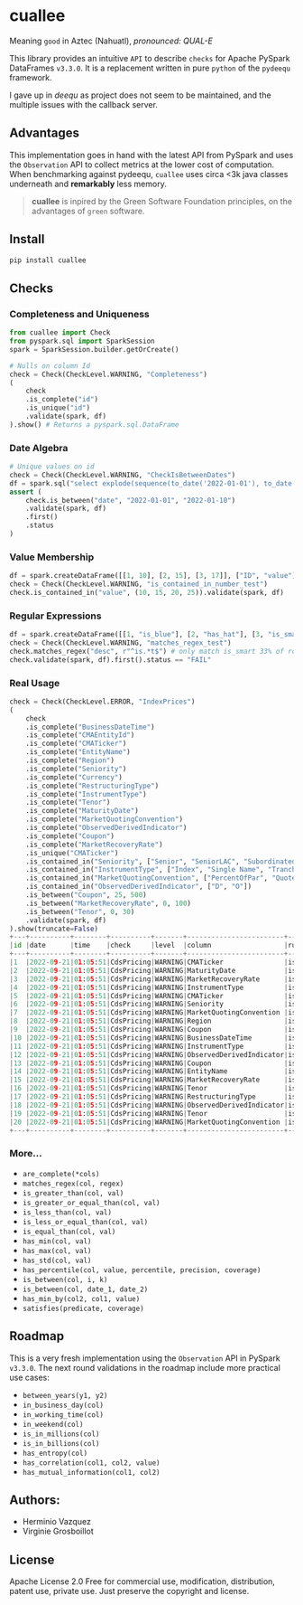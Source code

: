 # cuallee
Meaning `good` in Aztec (Nahuatl), _pronounced: QUAL-E_


This library provides an intuitive `API` to describe `checks` for Apache PySpark DataFrames `v3.3.0`.
It is a replacement written in pure `python` of the `pydeequ` framework.

I gave up in _deequ_ as project does not seem to be maintained, and the multiple issues with the callback server.

## Advantages
This implementation goes in hand with the latest API from PySpark and uses the `Observation` API to collect metrics
at the lower cost of computation. 
When benchmarking against pydeequ, `cuallee` uses circa <3k java classes underneath and **remarkably** less memory.
 
> __cuallee__ is inpired by the Green Software Foundation principles, on the advantages of `green` software.

## Install
```bash
pip install cuallee
```

## Checks

### Completeness and Uniqueness
```python
from cuallee import Check
from pyspark.sql import SparkSession
spark = SparkSession.builder.getOrCreate()

# Nulls on column Id
check = Check(CheckLevel.WARNING, "Completeness")
(
    check
    .is_complete("id")
    .is_unique("id")
    .validate(spark, df)
).show() # Returns a pyspark.sql.DataFrame
```

### Date Algebra
```python
# Unique values on id
check = Check(CheckLevel.WARNING, "CheckIsBetweenDates")
df = spark.sql("select explode(sequence(to_date('2022-01-01'), to_date('2022-01-10'), interval 1 day)) as date")
assert (
    check.is_between("date", "2022-01-01", "2022-01-10")
    .validate(spark, df)
    .first()
    .status
)
```

### Value Membership
```python
df = spark.createDataFrame([[1, 10], [2, 15], [3, 17]], ["ID", "value"])
check = Check(CheckLevel.WARNING, "is_contained_in_number_test")
check.is_contained_in("value", (10, 15, 20, 25)).validate(spark, df)
```

### Regular Expressions
```python
df = spark.createDataFrame([[1, "is_blue"], [2, "has_hat"], [3, "is_smart"]], ["ID", "desc"])
check = Check(CheckLevel.WARNING, "matches_regex_test")
check.matches_regex("desc", r"^is.*t$") # only match is_smart 33% of rows.
check.validate(spark, df).first().status == "FAIL"
```

### Real Usage
```python
check = Check(CheckLevel.ERROR, "IndexPrices")
(
    check
    .is_complete("BusinessDateTime")
    .is_complete("CMAEntityId")
    .is_complete("CMATicker")
    .is_complete("EntityName")
    .is_complete("Region")
    .is_complete("Seniority")
    .is_complete("Currency")
    .is_complete("RestructuringType")
    .is_complete("InstrumentType")
    .is_complete("Tenor")
    .is_complete("MaturityDate")
    .is_complete("MarketQuotingConvention")
    .is_complete("ObservedDerivedIndicator")
    .is_complete("Coupon")
    .is_complete("MarketRecoveryRate")
    .is_unique("CMATicker")
    .is_contained_in("Seniority", ["Senior", "SeniorLAC", "Subordinated"])
    .is_contained_in("InstrumentType", ["Index", "Single Name", "Tranche"])
    .is_contained_in("MarketQuotingConvention", ["PercentOfPar", "QuoteSpread", "Upfront"])
    .is_contained_in("ObservedDerivedIndicator", ["D", "O"])
    .is_between("Coupon", 25, 500)
    .is_between("MarketRecoveryRate", 0, 100)
    .is_between("Tenor", 0, 30)
    .validate(spark, df)
).show(truncate=False)
+---+----------+--------+----------+-------+------------------------+---------------+------------------------------------------+-----+---------+--------------+------+
|id |date      |time    |check     |level  |column                  |rule           |value                                     |rows |pass_rate|pass_threshold|status|
+---+----------+--------+----------+-------+------------------------+---------------+------------------------------------------+-----+---------+--------------+------+
|1  |2022-09-21|01:05:51|CdsPricing|WARNING|CMATicker               |is_unique      |N/A                                       |42462|0.06     |1.0           |FAIL  |
|2  |2022-09-21|01:05:51|CdsPricing|WARNING|MaturityDate            |is_complete    |N/A                                       |42462|1.0      |1.0           |PASS  |
|3  |2022-09-21|01:05:51|CdsPricing|WARNING|MarketRecoveryRate      |is_complete    |N/A                                       |42462|1.0      |1.0           |PASS  |
|4  |2022-09-21|01:05:51|CdsPricing|WARNING|InstrumentType          |is_complete    |N/A                                       |42462|1.0      |1.0           |PASS  |
|5  |2022-09-21|01:05:51|CdsPricing|WARNING|CMATicker               |is_complete    |N/A                                       |42462|1.0      |1.0           |PASS  |
|6  |2022-09-21|01:05:51|CdsPricing|WARNING|Seniority               |is_contained_in|('Senior', 'SeniorLAC', 'Subordinated')   |42462|1.0      |1.0           |PASS  |
|7  |2022-09-21|01:05:51|CdsPricing|WARNING|MarketQuotingConvention |is_complete    |N/A                                       |42462|1.0      |1.0           |PASS  |
|8  |2022-09-21|01:05:51|CdsPricing|WARNING|Region                  |is_complete    |N/A                                       |42462|1.0      |1.0           |PASS  |
|9  |2022-09-21|01:05:51|CdsPricing|WARNING|Coupon                  |is_complete    |N/A                                       |42462|1.0      |1.0           |PASS  |
|10 |2022-09-21|01:05:51|CdsPricing|WARNING|BusinessDateTime        |is_complete    |N/A                                       |42462|1.0      |1.0           |PASS  |
|11 |2022-09-21|01:05:51|CdsPricing|WARNING|InstrumentType          |is_contained_in|('Index', 'Single Name', 'Tranche')       |42462|1.0      |1.0           |PASS  |
|12 |2022-09-21|01:05:51|CdsPricing|WARNING|ObservedDerivedIndicator|is_complete    |N/A                                       |42462|1.0      |1.0           |PASS  |
|13 |2022-09-21|01:05:51|CdsPricing|WARNING|Coupon                  |is_between     |(25, 500)                                 |42462|1.0      |1.0           |PASS  |
|14 |2022-09-21|01:05:51|CdsPricing|WARNING|EntityName              |is_complete    |N/A                                       |42462|1.0      |1.0           |PASS  |
|15 |2022-09-21|01:05:51|CdsPricing|WARNING|MarketRecoveryRate      |is_between     |(0, 100)                                  |42462|1.0      |1.0           |PASS  |
|16 |2022-09-21|01:05:51|CdsPricing|WARNING|Tenor                   |is_between     |(0, 30)                                   |42462|1.0      |1.0           |PASS  |
|17 |2022-09-21|01:05:51|CdsPricing|WARNING|RestructuringType       |is_complete    |N/A                                       |42462|1.0      |1.0           |PASS  |
|18 |2022-09-21|01:05:51|CdsPricing|WARNING|ObservedDerivedIndicator|is_contained_in|('D', 'O')                                |42462|1.0      |1.0           |PASS  |
|19 |2022-09-21|01:05:51|CdsPricing|WARNING|Tenor                   |is_complete    |N/A                                       |42462|1.0      |1.0           |PASS  |
|20 |2022-09-21|01:05:51|CdsPricing|WARNING|MarketQuotingConvention |is_contained_in|('PercentOfPar', 'QuoteSpread', 'Upfront')|42462|1.0      |1.0           |PASS  |
+---+----------+--------+----------+-------+------------------------+---------------+------------------------------------------+-----+---------+--------------+------+
```

### More...
- `are_complete(*cols)`
- `matches_regex(col, regex)`
- `is_greater_than(col, val)`
- `is_greater_or_equal_than(col, val)`
- `is_less_than(col, val)`
- `is_less_or_equal_than(col, val)`
- `is_equal_than(col, val)`
- `has_min(col, val)`
- `has_max(col, val)`
- `has_std(col, val)`
- `has_percentile(col, value, percentile, precision, coverage)`
- `is_between(col, i, k)`
- `is_between(col, date_1, date_2)`
- `has_min_by(col2, col1, value)`
- `satisfies(predicate, coverage)`


## Roadmap

This is a very fresh implementation using the `Observation` API in PySpark `v3.3.0`.
The next round validations in the roadmap include more practical use cases:
- `between_years(y1, y2)`
- `in_business_day(col)`
- `in_working_time(col)`
- `in_weekend(col)`
- `is_in_millions(col)`
- `is_in_billions(col)`
- `has_entropy(col)`
- `has_correlation(col1, col2, value)`
- `has_mutual_information(col1, col2)`


## Authors:
- Herminio Vazquez
- Virginie Grosboillot


## License
Apache License 2.0
Free for commercial use, modification, distribution, patent use, private use.
Just preserve the copyright and license.